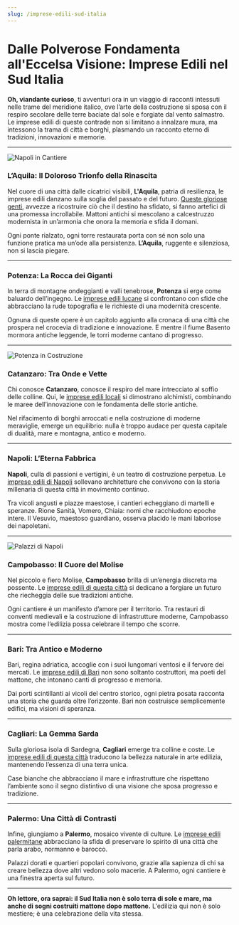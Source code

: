 ```yaml
---
slug: /imprese-edili-sud-italia
---
```

# Dalle Polverose Fondamenta all'Eccelsa Visione: Imprese Edili nel Sud Italia

**Oh, viandante curioso**, ti avventuri ora in un viaggio di racconti intessuti nelle trame del meridione italico, ove l’arte della costruzione si sposa con il respiro secolare delle terre baciate dal sole e forgiate dal vento salmastro. Le imprese edili di queste contrade non si limitano a innalzare mura, ma intessono la trama di città e borghi, plasmando un racconto eterno di tradizioni, innovazioni e memorie. 

---

![Napoli in Cantiere](/guide-img/output/28.jpg)

### **L’Aquila: Il Doloroso Trionfo della Rinascita**
Nel cuore di una città dalle cicatrici visibili, **L'Aquila**, patria di resilienza, le imprese edili danzano sulla soglia del passato e del futuro. [Queste gloriose genti](https://www.impresaitalia.info/45/1/imprese-edili/laquila.aspx), avvezze a ricostruire ciò che il destino ha sfidato, si fanno artefici di una promessa incrollabile. Mattoni antichi si mescolano a calcestruzzo modernista in un’armonia che onora la memoria e sfida il domani.

Ogni ponte rialzato, ogni torre restaurata porta con sé non solo una funzione pratica ma un’ode alla persistenza. **L’Aquila**, ruggente e silenziosa, non si lascia piegare.

---

### **Potenza: La Rocca dei Giganti**
In terra di montagne ondeggianti e valli tenebrose, **Potenza** si erge come baluardo dell’ingegno. Le [imprese edili lucane](https://www.impresaitalia.info/45/1/imprese-edili/potenza.aspx) si confrontano con sfide che abbracciano la rude topografia e le richieste di una modernità crescente. 

Ognuna di queste opere è un capitolo aggiunto alla cronaca di una città che prospera nel crocevia di tradizione e innovazione. E mentre il fiume Basento mormora antiche leggende, le torri moderne cantano di progresso.

---

![Potenza in Costruzione](/guide-img/output/29.jpg)

### **Catanzaro: Tra Onde e Vette**
Chi conosce **Catanzaro**, conosce il respiro del mare intrecciato al soffio delle colline. Qui, le [imprese edili locali](https://www.impresaitalia.info/45/1/imprese-edili/catanzaro.aspx) si dimostrano alchimisti, combinando le maree dell’innovazione con le fondamenta delle storie antiche. 

Nel rifacimento di borghi arroccati e nella costruzione di moderne meraviglie, emerge un equilibrio: nulla è troppo audace per questa capitale di dualità, mare e montagna, antico e moderno.

---

### **Napoli: L’Eterna Fabbrica**
**Napoli**, culla di passioni e vertigini, è un teatro di costruzione perpetua. Le [imprese edili di Napoli](https://www.impresaitalia.info/45/1/imprese-edili/napoli.aspx) sollevano architetture che convivono con la storia millenaria di questa città in movimento continuo. 

Tra vicoli angusti e piazze maestose, i cantieri echeggiano di martelli e speranze. Rione Sanità, Vomero, Chiaia: nomi che racchiudono epoche intere. Il Vesuvio, maestoso guardiano, osserva placido le mani laboriose dei napoletani.

---

![Palazzi di Napoli](/guide-img/output/30.jpg)

### **Campobasso: Il Cuore del Molise**
Nel piccolo e fiero Molise, **Campobasso** brilla di un’energia discreta ma possente. Le [imprese edili di questa città](https://www.impresaitalia.info/45/1/imprese-edili/campobasso.aspx) si dedicano a forgiare un futuro che riecheggia delle sue tradizioni antiche. 

Ogni cantiere è un manifesto d’amore per il territorio. Tra restauri di conventi medievali e la costruzione di infrastrutture moderne, Campobasso mostra come l’edilizia possa celebrare il tempo che scorre.

---

### **Bari: Tra Antico e Moderno**
Bari, regina adriatica, accoglie con i suoi lungomari ventosi e il fervore dei mercati. Le [imprese edili di Bari](https://www.impresaitalia.info/45/1/imprese-edili/bari.aspx) non sono soltanto costruttori, ma poeti del mattone, che intonano canti di progresso e memoria.

Dai porti scintillanti ai vicoli del centro storico, ogni pietra posata racconta una storia che guarda oltre l’orizzonte. Bari non costruisce semplicemente edifici, ma visioni di speranza.

---

### **Cagliari: La Gemma Sarda**
Sulla gloriosa isola di Sardegna, **Cagliari** emerge tra colline e coste. Le [imprese edili di questa città](https://www.impresaitalia.info/45/1/imprese-edili/cagliari.aspx) traducono la bellezza naturale in arte edilizia, mantenendo l’essenza di una terra unica. 

Case bianche che abbracciano il mare e infrastrutture che rispettano l’ambiente sono il segno distintivo di una visione che sposa progresso e tradizione.

---

### **Palermo: Una Città di Contrasti**
Infine, giungiamo a **Palermo**, mosaico vivente di culture. Le [imprese edili palermitane](https://www.impresaitalia.info/45/1/imprese-edili/palermo.aspx) abbracciano la sfida di preservare lo spirito di una città che parla arabo, normanno e barocco. 

Palazzi dorati e quartieri popolari convivono, grazie alla sapienza di chi sa creare bellezza dove altri vedono solo macerie. A Palermo, ogni cantiere è una finestra aperta sul futuro.

---

**Oh lettore, ora saprai: il Sud Italia non è solo terra di sole e mare, ma anche di sogni costruiti mattone dopo mattone.** L'edilizia qui non è solo mestiere; è una celebrazione della vita stessa.
